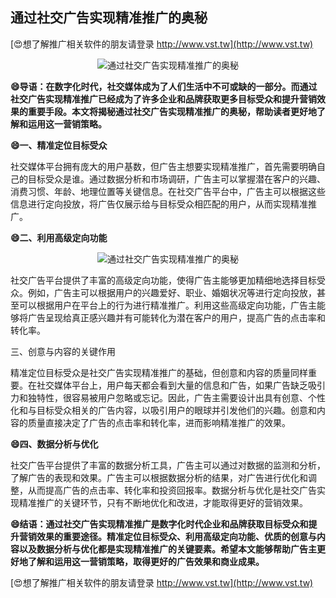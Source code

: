 ## **通过社交广告实现精准推广的奥秘**

[😍想了解推广相关软件的朋友请登录 http://www.vst.tw](http://www.vst.tw)

 <center><img src="https://vst.tw/MP4/tuiguang/png/8.png" alt="通过社交广告实现精准推广的奥秘"></center>

**😄导语：在数字化时代，社交媒体成为了人们生活中不可或缺的一部分。而通过社交广告实现精准推广已经成为了许多企业和品牌获取更多目标受众和提升营销效果的重要手段。本文将揭秘通过社交广告实现精准推广的奥秘，帮助读者更好地了解和运用这一营销策略。**

**😄一、精准定位目标受众**

社交媒体平台拥有庞大的用户基数，但广告主想要实现精准推广，首先需要明确自己的目标受众是谁。通过数据分析和市场调研，广告主可以掌握潜在客户的兴趣、消费习惯、年龄、地理位置等关键信息。在社交广告平台中，广告主可以根据这些信息进行定向投放，将广告仅展示给与目标受众相匹配的用户，从而实现精准推广。

**😄二、利用高级定向功能**

 <center><img src="https://vst.tw/MP4/tuiguang/png/8.png" alt="通过社交广告实现精准推广的奥秘"></center>

社交广告平台提供了丰富的高级定向功能，使得广告主能够更加精细地选择目标受众。例如，广告主可以根据用户的兴趣爱好、职业、婚姻状况等进行定向投放，甚至可以根据用户在平台上的行为进行精准推广。利用这些高级定向功能，广告主能够将广告呈现给真正感兴趣并有可能转化为潜在客户的用户，提高广告的点击率和转化率。

三、创意与内容的关键作用

精准定位目标受众是社交广告实现精准推广的基础，但创意和内容的质量同样重要。在社交媒体平台上，用户每天都会看到大量的信息和广告，如果广告缺乏吸引力和独特性，很容易被用户忽略或忘记。因此，广告主需要设计出具有创意、个性化和与目标受众相关的广告内容，以吸引用户的眼球并引发他们的兴趣。创意和内容的质量直接决定了广告的点击率和转化率，进而影响精准推广的效果。

**😄四、数据分析与优化**

社交广告平台提供了丰富的数据分析工具，广告主可以通过对数据的监测和分析，了解广告的表现和效果。广告主可以根据数据分析的结果，对广告进行优化和调整，从而提高广告的点击率、转化率和投资回报率。数据分析与优化是社交广告实现精准推广的关键环节，只有不断地优化和改进，才能取得更好的营销效果。

**😄结语：通过社交广告实现精准推广是数字化时代企业和品牌获取目标受众和提升营销效果的重要途径。精准定位目标受众、利用高级定向功能、优质的创意与内容以及数据分析与优化都是实现精准推广的关键要素。希望本文能够帮助广告主更好地了解和运用这一营销策略，取得更好的广告效果和商业成果。**

[😍想了解推广相关软件的朋友请登录 http://www.vst.tw](http://www.vst.tw)



